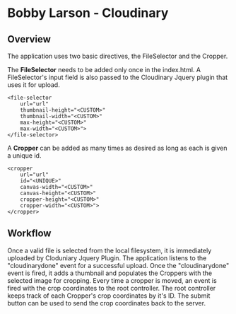 # Bobby Larson - Cloudinary

## Overview
The application uses two basic directives, the FileSelector and the Cropper.

The **FileSelector** needs to be added only once in the index.html. A FileSelector's input field is also passed to the Cloudinary Jquery plugin that uses it for upload.

```
<file-selector 
	url="url"
	thumbnail-height="<CUSTOM>"
	thumbnail-width="<CUSTOM>"
	max-height="<CUSTOM>"
	max-width="<CUSTOM>">
</file-selector>
```

A **Cropper** can be added as many times as desired as long as each is given a unique id.

```
<cropper
	url="url"
	id="<UNIQUE>"
	canvas-width="<CUSTOM>"
	canvas-height="<CUSTOM>"
	cropper-height="<CUSTOM>"
	cropper-width="<CUSTOM>">
</cropper>
```

## Workflow

Once a valid file is selected from the local filesystem, it is immediately uploaded by Cloduniary Jquery Plugin. The application listens to the "cloudinarydone" event for a successful upload. Once the "cloudinarydone" event is fired, it adds a thumbnail and populates the Croppers with the selected image for cropping. Every time a cropper is moved, an event is fired with the crop coordinates to the root controller. The root controller keeps track of each Cropper's crop coordinates by it's ID. The submit button can be used to send the crop coordinates back to the server.